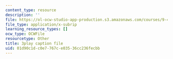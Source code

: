 ```yaml
---
content_type: resource
description: ''
file: https://ol-ocw-studio-app-production.s3.amazonaws.com/courses/9-40-introduction-to-neural-computation-spring-2018/01d90c1dc0e7767ce03536cc236fecbb_4ip-4ai6kN8.srt
file_type: application/x-subrip
learning_resource_types: []
ocw_type: OCWFile
resourcetype: Other
title: 3play caption file
uid: 01d90c1d-c0e7-767c-e035-36cc236fecbb
---
```

